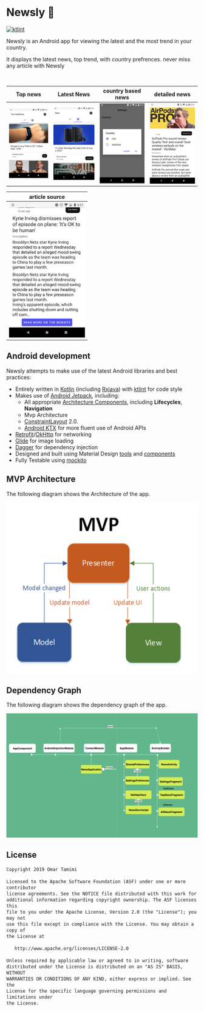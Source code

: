 # Newsly  📑

[![ktlint](https://img.shields.io/badge/code%20style-%E2%9D%A4-FF4081.svg)](https://ktlint.github.io/)

Newsly is an Android app for viewing the latest and the most trend in your country.

It displays the latest  news, top trend, with country prefrences. never miss any article with Newsly

<br>

| Top news | Latest News | country based news | detailed news |
| ------ | ----- | ------ | ----- |
| ![Top](/art/Screenshot_1.png) | ![latest](/art/Screenshot_2.png) | ![country](/art/Screenshot_3.png) | ![details](/art/Screenshot_4.png) |

| article source | 
| ------ | 
| <img src="/art/Screenshot_5.png" alt="drawing" width="200"/>|
 



## Android development

Newsly attempts to make use of the latest Android libraries and best practices:
* Entirely written in [Kotlin](https://kotlinlang.org/) (including [Rxjava](https://github.com/ReactiveX/RxJava)) with [ktlint](https://github.com/pinterest/ktlint) for code style
* Makes use of [Android Jetpack](https://developer.android.com/jetpack/), including:
  * All appropriate [Architecture Components](https://developer.android.com/jetpack/arch/), including **Lifecycles**, **Navigation** 
  * Mvp Architecture
  * [ConstraintLayout](https://developer.android.com/reference/androidx/constraintlayout/widget/ConstraintLayout) 2.0.
  * [Android KTX](https://developer.android.com/kotlin/ktx) for more fluent use of Android APIs
* [Retrofit](https://square.github.io/retrofit/)/[OkHttp](https://square.github.io/okhttp/) for networking
* [Glide](https://github.com/bumptech/glide) for image loading
* [Dagger](https://google.github.io/dagger/) for dependency injection
* Designed and built using Material Design [tools](https://material.io/tools/) and [components](https://material.io/develop/android/)
* Fully Testable using [mockito](https://github.com/nhaarman/mockito-kotlin) 

## MVP Architecture 

The following diagram shows the Architecture  of the app.

<img alt="News App Dependency Graph" height="450px" src="art/mvp.png" />


## Dependency Graph 

The following diagram shows the dependency graph of the app.

<img alt="News App Dependency Graph"  src="art/digraph.png" />



## License

```
Copyright 2019 Omar Tamimi

Licensed to the Apache Software Foundation (ASF) under one or more contributor
license agreements. See the NOTICE file distributed with this work for
additional information regarding copyright ownership. The ASF licenses this
file to you under the Apache License, Version 2.0 (the "License"); you may not
use this file except in compliance with the License. You may obtain a copy of
the License at

   http://www.apache.org/licenses/LICENSE-2.0

Unless required by applicable law or agreed to in writing, software
distributed under the License is distributed on an "AS IS" BASIS, WITHOUT
WARRANTIES OR CONDITIONS OF ANY KIND, either express or implied. See the
License for the specific language governing permissions and limitations under
the License.
```
